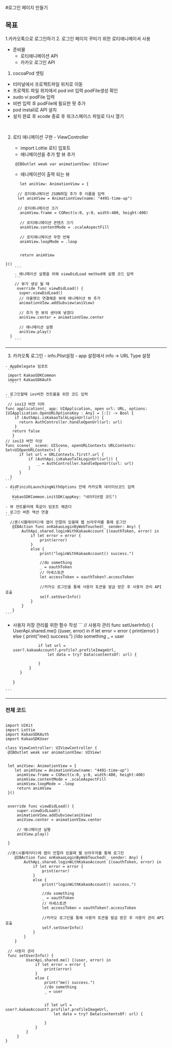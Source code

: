 #로그인 페이지 만들기

## 목표 
1.카카오톡으로 로그인하기 
2. 로그인 페이지 꾸미기 위한 로티애니메이셔 사용
 - 준비물 
   - 로티애니메이션 API
   - 카카오 로그인 API
    
  1. cocoaPod 셋팅
   - 터미널에서 프로젝트파일 위치로 이동 
   - 프로젝트 파일 위치에서 pod init 입력 podFile생성 확인
   - sudo vi podFile 입력
   - 비번 입력 후 podFile에 필요한 팟 추가 
   - pod install로 API 설치
   - 설치 완료 후 xcode 종료 후 워크스페이스 파일로 다시 열기
   
   &nbsp;&nbsp;&nbsp;&nbsp;
   
  2. 로티 애니메이션 구현 
    - ViewController
      - import Lottie  로티 임포트
      - 애니메이션을 추가 할 뷰 추가 
      
      ```
       @IBOutlet weak var animationVIew: UIView!
      ```
      - 애니메이션이 출력 되는 뷰 
     ```
        let aniView: AnimationView = {
       
       // 로티애니메이션 JSON파일 추가 후 이름을 입력
       let animView = AnimationView(name: "4491-time-up")
       
       // 로티애니메이션 크기
        animView.frame = CGRect(x:0, y:0, width:400, height:400)
        
        // 로티애니메이션 콘텐츠 크기 
        animView.contentMode = .scaleAspectFill
        
        // 로티애니메이션 무한 반복
        animView.loopMode = .loop
        
        
        return animView
    }()
        ```
        - 애니메이션 실행을 위해 viewDidLoad method에 실행 코드 입력
        ```
        // 뷰가 생성 될 때 
         override func viewDidLoad() {
          super.viewDidLoad()
          // 아울렛으 연결해준 뷰에 애니메이션 뷰 추가
          animationVIew.addSubview(aniView)

          // 추가 한 뷰의 센터에 넣겠다
          aniView.center = animationVIew.center

          // 애니메이션 실행
          aniView.play()
      }
        ```
---
  3. 카카오톡 로그인 
    - info.Plist설정
    - app 설정에서 info -> URL Type 설정 
    
    - AppDelegate 임포트
     ```
     import KakaoSDKCommon
     import KakaoSDKAuth
      ```
    
    - 로그인할때 ios버전 컨트롤을 위한 코드 입력
    ```
     // ios13 버전 이하
    func application(_ app: UIApplication, open url: URL, options: [UIApplication.OpenURLOptionsKey : Any] = [:]) -> Bool {
        if (AuthApi.isKakaoTalkLoginUrl(url)) {
          return AuthController.handleOpenUrl(url: url)
        }
       return false
       }
    // ios13 버전 이상
    func scene(_ scene: UIScene, openURLContexts URLContexts: Set<UIOpenURLContext>) {
          if let url = URLContexts.first?.url {
              if (AuthApi.isKakaoTalkLoginUrl(url)) {
                  _ = AuthController.handleOpenUrl(url: url)
              }
          }
      }
    ```
    - didFinishLaunchingWithOptions 안에 카카오톡 네이티브코드 입력
       ```
       KakaoSDKCommon.initSDK(appKey: "네이티브앱 코드")
       ```
    - 뷰 컨트롤러에 똑같이 임포트 해준다
    - 로그인 버튼 액션 연결 
    ```
      //폰(시뮬레이터)에 앱이 안깔려 있을때 웹 브라우저를 통해 로그인
       @IBAction func onKakaoLoginByWebTouched(_ sender: Any) {
           AuthApi.shared.loginWithKakaoAccount {(oauthToken, error) in
               if let error = error {
                   print(error)
               }
               else {
                   print("loginWithKakaoAccount() success.")
                   
                   //do something
                   _ = oauthToken
                   // 어세스토큰
                   let accessToken = oauthToken?.accessToken
                   
                   //카카오 로그인을 통해 사용자 토큰을 발급 받은 후 사용자 관리 API 호출
                   self.setUserInfo()
               }
           }
       }
    ```
   
   
   - 사용자 저장 관리를 위한 함수 작성
    ```
        // 사용자 관리
    func setUserInfo() {
            UserApi.shared.me() {(user, error) in
                if let error = error {
                    print(error)
                }
                else {
                    print("me() success.")
                    //do something
                    _ = user
                   
                    
                    if let url = user?.kakaoAccount?.profile?.profileImageUrl,
                        let data = try? Data(contentsOf: url) {
                        
                    }
                }
            }
        }
    
    ```
  
  
  ---  
   ### 전체 코드 
   
   ```
   
import UIKit
import Lottie
import KakaoSDKAuth
import KakaoSDKUser

class ViewController: UIViewController {
    @IBOutlet weak var animationVIew: UIView!
     
    
    let aniView: AnimationView = {
       let animView = AnimationView(name: "4491-time-up")
        animView.frame = CGRect(x:0, y:0, width:400, height:400)
        animView.contentMode = .scaleAspectFill
        animView.loopMode = .loop
        return animView
    }()
    
    
    override func viewDidLoad() {
        super.viewDidLoad()
        animationVIew.addSubview(aniView)
        aniView.center = animationVIew.center
        
        // 애니메이션 실행
        aniView.play()
         
    }

    //폰(시뮬레이터)에 앱이 안깔려 있을때 웹 브라우저를 통해 로그인
       @IBAction func onKakaoLoginByWebTouched(_ sender: Any) {
           AuthApi.shared.loginWithKakaoAccount {(oauthToken, error) in
               if let error = error {
                   print(error)
               }
               else {
                   print("loginWithKakaoAccount() success.")
                   
                   //do something
                   _ = oauthToken
                   // 어세스토큰
                   let accessToken = oauthToken?.accessToken
                   
                   //카카오 로그인을 통해 사용자 토큰을 발급 받은 후 사용자 관리 API 호출
                   self.setUserInfo()
               }
           }
       }
    
    // 사용자 관리
    func setUserInfo() {
            UserApi.shared.me() {(user, error) in
                if let error = error {
                    print(error)
                }
                else {
                    print("me() success.")
                    //do something
                    _ = user
                   
                    
                    if let url = user?.kakaoAccount?.profile?.profileImageUrl,
                        let data = try? Data(contentsOf: url) {
                        
                    }
                }
            }
        }
}
   ```

 
  
